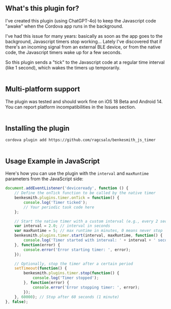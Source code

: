 ## What's this plugin for?

I've created this plugin (using ChatGPT-4o) to keep the Javascript code "awake" when the Cordova app runs in the background.

I've had this issue for many years: basically as soon as the app goes to the background, Javascript timers stop working... Lately I've discovered that if there's an incoming signal from an external BLE device, or from the native code, the Javascript timers wake up for a few seconds.

So this plugin sends a "tick" to the Javascript code at a regular time interval (like 1 second), which wakes the timers up temporarily.
<br><br>

## Multi-platform support
The plugin was tested and should work fine on iOS 18 Beta and Android 14.
You can report platform incompatibilities in the Issues section.
<br><br>

## Installing the plugin

```cordova plugin add https://github.com/ragcsalo/benkesmith_js_timer```
<br><br>

## Usage Example in JavaScript

Here's how you can use the plugin with the `interval` and `maxRuntime` parameters from the JavaScript side:

```javascript
document.addEventListener('deviceready', function () {
    // Define the onTick function to be called by the native timer
    benkesmith.plugins.timer.onTick = function() {
        console.log('Timer ticked');
        // Your periodic task code here
    };

    // Start the native timer with a custom interval (e.g., every 2 seconds) and max runtime (e.g., 5 minutes)
    var interval = 2.0; // interval in seconds
    var maxRuntime = 5; // max runtime in minutes, 0 means never stop
    benkesmith.plugins.timer.start(interval, maxRuntime, function() {
        console.log('Timer started with interval: ' + interval + ' seconds and max runtime: ' + maxRuntime + ' minutes');
    }, function(error) {
        console.error('Error starting timer: ', error);
    });

    // Optionally, stop the timer after a certain period
    setTimeout(function() {
        benkesmith.plugins.timer.stop(function() {
            console.log('Timer stopped');
        }, function(error) {
            console.error('Error stopping timer: ', error);
        });
    }, 60000); // Stop after 60 seconds (1 minute)
}, false);
```
